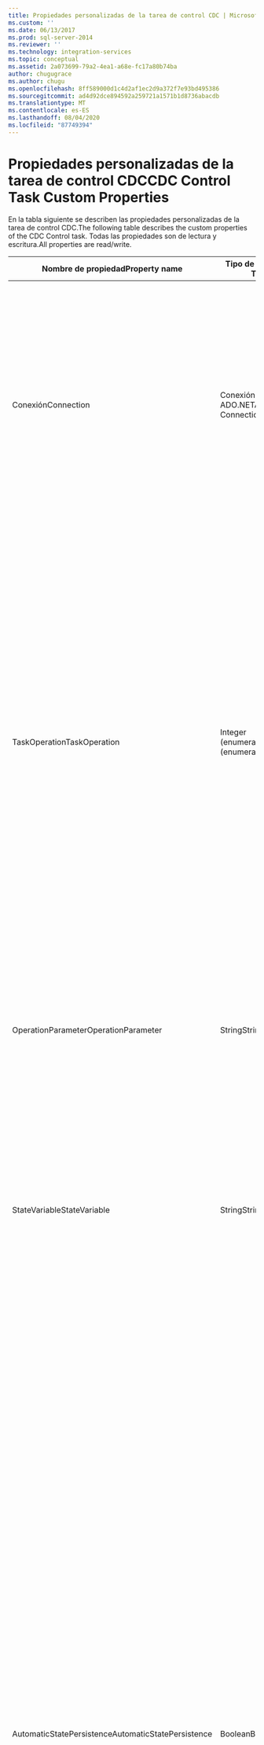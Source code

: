 ```yaml
---
title: Propiedades personalizadas de la tarea de control CDC | Microsoft Docs
ms.custom: ''
ms.date: 06/13/2017
ms.prod: sql-server-2014
ms.reviewer: ''
ms.technology: integration-services
ms.topic: conceptual
ms.assetid: 2a073699-79a2-4ea1-a68e-fc17a80b74ba
author: chugugrace
ms.author: chugu
ms.openlocfilehash: 8ff589000d1c4d2af1ec2d9a372f7e93bd495386
ms.sourcegitcommit: ad4d92dce894592a259721a1571b1d8736abacdb
ms.translationtype: MT
ms.contentlocale: es-ES
ms.lasthandoff: 08/04/2020
ms.locfileid: "87749394"
---
```

# <a name="cdc-control-task-custom-properties"></a><span data-ttu-id="a0310-102">Propiedades personalizadas de la tarea de control CDC</span><span class="sxs-lookup"><span data-stu-id="a0310-102">CDC Control Task Custom Properties</span></span>
  <span data-ttu-id="a0310-103">En la tabla siguiente se describen las propiedades personalizadas de la tarea de control CDC.</span><span class="sxs-lookup"><span data-stu-id="a0310-103">The following table describes the custom properties of the CDC Control task.</span></span> <span data-ttu-id="a0310-104">Todas las propiedades son de lectura y escritura.</span><span class="sxs-lookup"><span data-stu-id="a0310-104">All properties are read/write.</span></span>  
  
|<span data-ttu-id="a0310-105">Nombre de propiedad</span><span class="sxs-lookup"><span data-stu-id="a0310-105">Property name</span></span>|<span data-ttu-id="a0310-106">Tipo de datos</span><span class="sxs-lookup"><span data-stu-id="a0310-106">Data Type</span></span>|<span data-ttu-id="a0310-107">Descripción</span><span class="sxs-lookup"><span data-stu-id="a0310-107">Description</span></span>|  
|-------------------|---------------|-----------------|  
|<span data-ttu-id="a0310-108">Conexión</span><span class="sxs-lookup"><span data-stu-id="a0310-108">Connection</span></span>|<span data-ttu-id="a0310-109">Conexión ADO.NET</span><span class="sxs-lookup"><span data-stu-id="a0310-109">ADO.NET Connection</span></span>|<span data-ttu-id="a0310-110">Una conexión ADO.NET en la base de datos CDC de [!INCLUDE[ssCurrent](../../includes/sscurrent-md.md)] para acceder a las tablas de cambios y al estado CDC si se almacenan en la misma base de datos.</span><span class="sxs-lookup"><span data-stu-id="a0310-110">An ADO.NET connection to the [!INCLUDE[ssCurrent](../../includes/sscurrent-md.md)] CDC database for access to the change tables and to the CDC State if stored in the same database.</span></span><br /><br /> <span data-ttu-id="a0310-111">Es preciso realizar la conexión a una base de datos de [!INCLUDE[ssNoVersion](../../includes/ssnoversion-md.md)] habilitada para CDC y donde se encuentre la tabla de cambios seleccionada.</span><span class="sxs-lookup"><span data-stu-id="a0310-111">The connection must be to a [!INCLUDE[ssNoVersion](../../includes/ssnoversion-md.md)] database that is enabled for CDC and where the selected change table is located.</span></span>|  
|<span data-ttu-id="a0310-112">TaskOperation</span><span class="sxs-lookup"><span data-stu-id="a0310-112">TaskOperation</span></span>|<span data-ttu-id="a0310-113">Integer (enumeración)</span><span class="sxs-lookup"><span data-stu-id="a0310-113">Integer (enumeration)</span></span>|<span data-ttu-id="a0310-114">Operación seleccionada para la tarea de control CDC.</span><span class="sxs-lookup"><span data-stu-id="a0310-114">The selected operation for the CDC control task.</span></span> <span data-ttu-id="a0310-115">Los valores posibles son **Mark Initial Load Start**, **Mark Initial Load End**, **Mark CDC Start**, **Get Processing Range**, **Mark Processed Range**y **Reset CDC State**.</span><span class="sxs-lookup"><span data-stu-id="a0310-115">The possible values are **Mark Initial Load Start**, **Mark Initial Load End**, **Mark CDC Start**, **Get Processing Range**, **Mark Processed Range**, and **Reset CDC State**.</span></span><br /><br /> <span data-ttu-id="a0310-116">Si selecciona **MarkCdcStart**, **MarkInitialLoadStart**o **MarkInitialLoadEnd** al trabajar en [!INCLUDE[ssNoVersion](../../includes/ssnoversion-md.md)] CDC (es decir, no en Oracle), el usuario especificado en el administrador de conexiones tiene que ser  **db_owner** o **sysadmin**.</span><span class="sxs-lookup"><span data-stu-id="a0310-116">If you select **MarkCdcStart**, **MarkInitialLoadStart**, or **MarkInitialLoadEnd** when working on [!INCLUDE[ssNoVersion](../../includes/ssnoversion-md.md)] CDC (that is, not Oracle) the user specified in the connection manager must be either  **db_owner** or **sysadmin**.</span></span><br /><br /> <span data-ttu-id="a0310-117">Para obtener más información acerca de estas operaciones, vea [CDC Control Task Editor](../cdc-control-task-editor.md) y [CDC Control Task](cdc-control-task.md).</span><span class="sxs-lookup"><span data-stu-id="a0310-117">For more information about these operations, see [CDC Control Task Editor](../cdc-control-task-editor.md) and [CDC Control Task](cdc-control-task.md).</span></span>|  
|<span data-ttu-id="a0310-118">OperationParameter</span><span class="sxs-lookup"><span data-stu-id="a0310-118">OperationParameter</span></span>|<span data-ttu-id="a0310-119">String</span><span class="sxs-lookup"><span data-stu-id="a0310-119">String</span></span>|<span data-ttu-id="a0310-120">Utilizado actualmente a la operación **MarkCdcStart** .</span><span class="sxs-lookup"><span data-stu-id="a0310-120">Currently used with the **MarkCdcStart** operation.</span></span> <span data-ttu-id="a0310-121">Este parámetro permite que se requiera una entrada adicional para la operación específica.</span><span class="sxs-lookup"><span data-stu-id="a0310-121">This parameter allows additional input required for the specific operation.</span></span> <span data-ttu-id="a0310-122">Por ejemplo, el número de LSN necesario para la operación **MarkCdcStart**</span><span class="sxs-lookup"><span data-stu-id="a0310-122">For example, the LSN number required for the **MarkCdcStart** operation</span></span>|  
|<span data-ttu-id="a0310-123">StateVariable</span><span class="sxs-lookup"><span data-stu-id="a0310-123">StateVariable</span></span>|<span data-ttu-id="a0310-124">String</span><span class="sxs-lookup"><span data-stu-id="a0310-124">String</span></span>|<span data-ttu-id="a0310-125">Una variable de paquete SSIS que almacena el estado CDC del contexto CDC actual.</span><span class="sxs-lookup"><span data-stu-id="a0310-125">An SSIS package variable that stores the CDC state of the current CDC context.</span></span> <span data-ttu-id="a0310-126">La tarea de control CDC lee y escribe el estado en **StateVariable** y no lo carga ni lo almacena en un almacenamiento persistente a menos que se seleccione **AutomaticStatePersistence** .</span><span class="sxs-lookup"><span data-stu-id="a0310-126">The CDC Control task reads and writes the state to the **StateVariable** and does not load it or store it to a persistent storage unless **AutomaticStatePersistence** is selected.</span></span> <span data-ttu-id="a0310-127">Vea [Definir una variable de estado](../data-flow/define-a-state-variable.md).</span><span class="sxs-lookup"><span data-stu-id="a0310-127">See [Define a State Variable](../data-flow/define-a-state-variable.md).</span></span>|  
|<span data-ttu-id="a0310-128">AutomaticStatePersistence</span><span class="sxs-lookup"><span data-stu-id="a0310-128">AutomaticStatePersistence</span></span>|<span data-ttu-id="a0310-129">Boolean</span><span class="sxs-lookup"><span data-stu-id="a0310-129">Boolean</span></span>|<span data-ttu-id="a0310-130">La tarea control CDC lee el estado CDC de la variable de paquete de estado CDC.</span><span class="sxs-lookup"><span data-stu-id="a0310-130">The CDC Control task reads the CDC State from the CDC State package variable.</span></span> <span data-ttu-id="a0310-131">Después de una operación, la tarea de control CDC actualiza el valor de la variable de paquete de estado CDC.</span><span class="sxs-lookup"><span data-stu-id="a0310-131">Following an operation, the CDC Control task updates the value of the CDC State package variable.</span></span> <span data-ttu-id="a0310-132">La propiedad **AutomaticStatePersistence** indica la tarea de control CDC que es responsable de conservar el valor de estado CDC entre las ejecuciones de los paquetes SSIS.</span><span class="sxs-lookup"><span data-stu-id="a0310-132">The **AutomaticStatePersistence** property tells the CDC Control task who is responsible for persisting the CDC State value between runs of the SSIS package.</span></span><br /><br /> <span data-ttu-id="a0310-133">Cuando esta propiedad es **true**, la tarea de control CDC carga automáticamente el valor de la variable de estado CDC desde una tabla de estado.</span><span class="sxs-lookup"><span data-stu-id="a0310-133">When this property is **true**, the CDC Control task automatically loads the value of the CDC State variable from a state table.</span></span> <span data-ttu-id="a0310-134">Cuando la tarea de control CDC actualiza el valor de la variable de estado CDC, también actualiza su valor en el mismo estado **table.stores**, el estado de una tabla especial y actualiza la variable de estado.</span><span class="sxs-lookup"><span data-stu-id="a0310-134">When the CDC Control task updates the value of the CDC State variable it also updates its value in the same state **table.stores**, the state in a special table and updates the State Variable.</span></span> <span data-ttu-id="a0310-135">El programador puede controlar la base de datos de [!INCLUDE[ssNoVersion](../../includes/ssnoversion-md.md)] que contiene la tabla de estado y su nombre.</span><span class="sxs-lookup"><span data-stu-id="a0310-135">The developer can control which [!INCLUDE[ssNoVersion](../../includes/ssnoversion-md.md)] database contains that state table and its name.</span></span> <span data-ttu-id="a0310-136">La estructura de esta tabla de estado está predefinida.</span><span class="sxs-lookup"><span data-stu-id="a0310-136">The structure of this state table is predefined.</span></span><br /><br /> <span data-ttu-id="a0310-137">Cuando es **false**, la tarea de control CDC no se ocupa de conservar su valor.</span><span class="sxs-lookup"><span data-stu-id="a0310-137">When **false**, the CDC Control task does not deal with persisting its value.</span></span> <span data-ttu-id="a0310-138">Cuando es true, la tarea de control CDC almacena el estado de una tabla especial y actualiza StateVariable.</span><span class="sxs-lookup"><span data-stu-id="a0310-138">When true, the CDC Control task stores the state in a special table and updates the StateVariable.</span></span><br /><br /> <span data-ttu-id="a0310-139">El valor predeterminado es **true**, que indica que la persistencia de estado se actualiza automáticamente.</span><span class="sxs-lookup"><span data-stu-id="a0310-139">The default value is **true**, indicating that state persistence is updated automatically.</span></span>|  
|<span data-ttu-id="a0310-140">StateConnection</span><span class="sxs-lookup"><span data-stu-id="a0310-140">StateConnection</span></span>|<span data-ttu-id="a0310-141">Conexión ADO.NET</span><span class="sxs-lookup"><span data-stu-id="a0310-141">ADO.NET Connection</span></span>|<span data-ttu-id="a0310-142">Una conexión de ADO.NET a la base de datos en la que reside la tabla de estado al usar **AutomaticStatePersistence**.</span><span class="sxs-lookup"><span data-stu-id="a0310-142">An ADO.NET connection to the database where the state table resides when using **AutomaticStatePersistence**.</span></span> <span data-ttu-id="a0310-143">El valor predeterminado es el mismo para **Conexión**.</span><span class="sxs-lookup"><span data-stu-id="a0310-143">The default value is the same value for **Connection**.</span></span>|  
|<span data-ttu-id="a0310-144">StateName</span><span class="sxs-lookup"><span data-stu-id="a0310-144">StateName</span></span>|<span data-ttu-id="a0310-145">String</span><span class="sxs-lookup"><span data-stu-id="a0310-145">String</span></span>|<span data-ttu-id="a0310-146">Nombre asociado al estado persistente.</span><span class="sxs-lookup"><span data-stu-id="a0310-146">The name associated with the persistent state.</span></span> <span data-ttu-id="a0310-147">Los paquetes de carga plena y CDC que funcionan con el mismo contexto CDC especifican un nombre de contexto CDC común.</span><span class="sxs-lookup"><span data-stu-id="a0310-147">The full load and CDC packages that work with the same CDC context specify a common CDC context name.</span></span> <span data-ttu-id="a0310-148">Este nombre se usa para buscar la fila de estado en la tabla de estado.</span><span class="sxs-lookup"><span data-stu-id="a0310-148">This name is used for looking up the state row in the state table.</span></span><br /><br /> <span data-ttu-id="a0310-149">Esta propiedad solo se aplica cuando **AutomaticStatePersistence** se establece en **true**.</span><span class="sxs-lookup"><span data-stu-id="a0310-149">This property is applicable only when **AutomaticStatePersistence** is set to **true**.</span></span>|  
|<span data-ttu-id="a0310-150">StateTable</span><span class="sxs-lookup"><span data-stu-id="a0310-150">StateTable</span></span>|<span data-ttu-id="a0310-151">String</span><span class="sxs-lookup"><span data-stu-id="a0310-151">String</span></span>|<span data-ttu-id="a0310-152">Especifica el nombre de la tabla donde se almacena el estado del contexto CDC.</span><span class="sxs-lookup"><span data-stu-id="a0310-152">Specifies the name of the table where the CDC context state is stored.</span></span> <span data-ttu-id="a0310-153">Esta tabla debe estar accesible mediante la conexión configurada para este componente.</span><span class="sxs-lookup"><span data-stu-id="a0310-153">This table must be accessible using the connection configured for this component.</span></span> <span data-ttu-id="a0310-154">Esta tabla debe incluir las columnas varchar denominadas **name** y **state**.</span><span class="sxs-lookup"><span data-stu-id="a0310-154">This table must include varchar columns called **name** and **state**.</span></span> <span data-ttu-id="a0310-155">(La columna **state** necesita tener como mínimo 256 caracteres).</span><span class="sxs-lookup"><span data-stu-id="a0310-155">(The **state** column must have at least 256 characters).</span></span><br /><br /> <span data-ttu-id="a0310-156">Esta propiedad solo se aplica cuando **AutomaticStatePersistence** se establece en **true**.</span><span class="sxs-lookup"><span data-stu-id="a0310-156">This property is applicable only when **AutomaticStatePersistence** is set to **true**.</span></span>|  
|<span data-ttu-id="a0310-157">CommandTimeout</span><span class="sxs-lookup"><span data-stu-id="a0310-157">CommandTimeout</span></span>|<span data-ttu-id="a0310-158">integer</span><span class="sxs-lookup"><span data-stu-id="a0310-158">integer</span></span>|<span data-ttu-id="a0310-159">Este valor indica el tiempo de espera (en segundos) que se usará al comunicarse con la base de datos de [!INCLUDE[ssNoVersion](../../includes/ssnoversion-md.md)] .</span><span class="sxs-lookup"><span data-stu-id="a0310-159">This value indicates the timeout (in seconds) to use when communicating with the [!INCLUDE[ssNoVersion](../../includes/ssnoversion-md.md)] database.</span></span> <span data-ttu-id="a0310-160">Se utiliza este valor siempre que el tiempo de respuesta de la base de datos sea muy lento y el valor predeterminado (30 segundos) no sea suficiente.</span><span class="sxs-lookup"><span data-stu-id="a0310-160">This value is used where the response time from the database is very slow and the default value (30 seconds) is not enough.</span></span>|  
  
## <a name="see-also"></a><span data-ttu-id="a0310-161">Consulte también</span><span class="sxs-lookup"><span data-stu-id="a0310-161">See Also</span></span>  
 <span data-ttu-id="a0310-162">[CDC Control Task](cdc-control-task.md) </span><span class="sxs-lookup"><span data-stu-id="a0310-162">[CDC Control Task](cdc-control-task.md) </span></span>  
 [<span data-ttu-id="a0310-163">Editor de la tarea Control CDC</span><span class="sxs-lookup"><span data-stu-id="a0310-163">CDC Control Task Editor</span></span>](../cdc-control-task-editor.md)  
  
  
